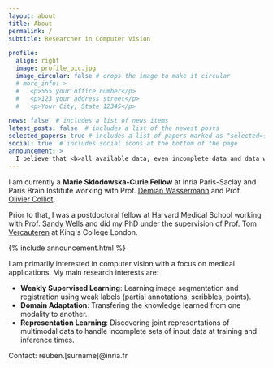 ```yaml
---
layout: about
title: About
permalink: /
subtitle: Researcher in Computer Vision

profile:
  align: right
  image: profile_pic.jpg
  image_circular: false # crops the image to make it circular
  # more_info: >
  #   <p>555 your office number</p>
  #   <p>123 your address street</p>
  #   <p>Your City, State 12345</p>

news: false  # includes a list of news items
latest_posts: false  # includes a list of the newest posts
selected_papers: true # includes a list of papers marked as "selected={true}"
social: true  # includes social icons at the bottom of the page
announcement: >
  I believe that <b>all available data, even incomplete data and data with missing, incomplete, or partial annotations should be exploited to build robust and flexible machine learning models</b>.
---
```

<!-- <span style="font-size: 1.0rem;"> I am currently a postdoctoral fellow at Harvard Medical School working with [Sandy Wells](https://scholar.google.com/citations?user=DwXLsT8AAAAJ&hl=fr). Prior to that, I did my PhD under the supervision of [Tom Vercauteren](https://cai4cai.ml/) at King's College London. Here is a short CV.</span> -->

I am currently a **Marie Sklodowska-Curie Fellow** at Inria Paris-Saclay and Paris Brain Institute working with Prof. [Demian Wassermann](https://pages.saclay.inria.fr/demian.wassermann/) and Prof. [Olivier Colliot](https://www.aramislab.fr/). 

Prior to that, I was a postdoctoral fellow at Harvard Medical School working with Prof. [Sandy Wells](https://scholar.google.com/citations?user=DwXLsT8AAAAJ&hl=fr) and did my PhD under the supervision of [Prof. Tom Vercauteren](https://cai4cai.ml/) at King's College London. 


{% include announcement.html %}

I am primarily interested in computer vision with a focus on medical applications. My main research interests are:
- **Weakly Supervised Learning**: Learning image segmentation and registration using weak labels (partial annotations, scribbles, points).
- **Domain Adaptation**: Transfering the knowledge learned from one modality to another.
- **Representation Learning**: Discovering joint representations of multimodal data to handle incomplete sets of input data at training and inference times.

Contact: <span class="font-weight-bold">reuben.[surname]@inria.fr</span>
